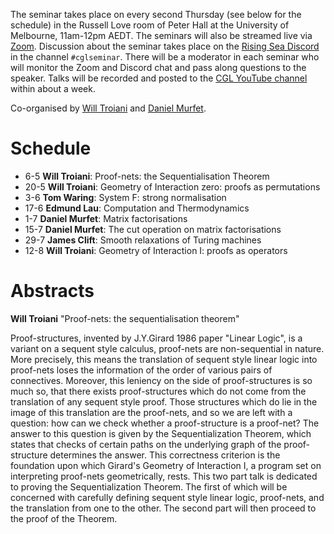 The seminar takes place on every second Thursday (see below for the schedule) in the Russell Love room of Peter Hall at the University of Melbourne, 11am-12pm AEDT. The seminars will also be streamed live via [Zoom](https://unimelb.zoom.us/j/83059420071?pwd=VitKZjhvdkxmKzR6dmduLzhXYUI1UT09). Discussion about the seminar takes place on the [Rising Sea Discord](https://discord.gg/9yBaAxPSK8) in the channel `#cglseminar`. There will be a moderator in each seminar who will monitor the Zoom and Discord chat and pass along questions to the speaker. Talks will be recorded and posted to the [CGL YouTube channel](https://www.youtube.com/channel/UCJTk6uSbSsclXN8v3b27_QQ) within about a week.

Co-organised by [Will Troiani](https://williamtroiani.github.io) and [Daniel Murfet](http://www.therisingsea.org).

# Schedule

 * 6-5 **Will Troiani**: Proof-nets: the Sequentialisation Theorem
 * 20-5 **Will Troiani**: Geometry of Interaction zero: proofs as permutations
 * 3-6 **Tom Waring**: System F: strong normalisation
 * 17-6 **Edmund Lau**: Computation and Thermodynamics
 * 1-7 **Daniel Murfet**: Matrix factorisations
 * 15-7 **Daniel Murfet**: The cut operation on matrix factorisations
 * 29-7 **James Clift**: Smooth relaxations of Turing machines
 * 12-8 **Will Troiani**: Geometry of Interaction I: proofs as operators

# Abstracts

**Will Troiani** "Proof-nets: the sequentialisation theorem"

Proof-structures, invented by J.Y.Girard 1986 paper "Linear Logic", is a variant on a sequent style calculus, proof-nets are non-sequential in nature. More precisely, this means the translation of sequent style linear logic into proof-nets loses the information of the order of various pairs of connectives. Moreover, this leniency on the side of proof-structures is so much so, that there exists proof-structures which do not come from the translation of any sequent style proof. Those structures which do lie in the image of this translation are the proof-nets, and so we are left with a question: how can we check whether a proof-structure is a proof-net? The answer to this question is given by the Sequentialization Theorem, which states that checks of certain paths on the underlying graph of the proof-structure determines the answer. This correctness criterion is the foundation upon which Girard's Geometry of Interaction I, a program set on interpreting proof-nets geometrically, rests. This two part talk is dedicated to proving the Sequentialization Theorem. The first of which will be concerned with carefully defining sequent style linear logic, proof-nets, and the translation from one to the other. The second part will then proceed to the proof of the Theorem.
